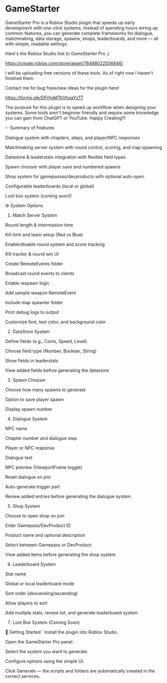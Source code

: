 # GameStarter

GameStarter Pro is a Roblox Studio plugin that speeds up early development with one-click systems. Instead of spending hours wiring up common features, you can generate complete frameworks for dialogue, matchmaking, data storage, spawns, shops, leaderboards, and more — all with simple, readable settings.


Here's the Roblox Studio link to GameStarter Pro ;)

https://create.roblox.com/store/asset/78488022506846/

I will be uploading free versions of these tools. As of right now I haven't finished them.

Contact me for bug fixes/new ideas for the plugin here!

https://forms.gle/DFrhgMTtiVhqaYzT7

The purpose for this plugin is to speed up workflow when designing your systems. Some tools aren't beginner friendly and require some knowledge you can gain from ChatGPT or YouTube. Happy Creating!!!


✨ Summary of Features

Dialogue system with chapters, steps, and player/NPC responses

Matchmaking server system with round control, scoring, and map spawning

Datastore & leaderstats integration with flexible field types

Spawn chooser with player save and numbered spawns

Shop system for gamepasses/devproducts with optional auto-open

Configurable leaderboards (local or global)

Loot box system (coming soon!)



⚙️ System Options

1. Match Server System

Round length & intermission time

Kill limit and team setup (Red vs Blue)

Enable/disable round system and score tracking

Kill tracker & round win UI

Create RemoteEvents folder

Broadcast round events to clients

Enable respawn logic

Add sample weapon RemoteEvent

Include map spawner folder

Print debug logs to output

Customize font, text color, and background color


2. DataStore System

Define fields (e.g., Coins, Speed, Level)

Choose field type (Number, Boolean, String)

Show fields in leaderstats

View added fields before generating the datastore


3. Spawn Chooser

Choose how many spawns to generate

Option to save player spawn

Display spawn number


4. Dialogue System

NPC name

Chapter number and dialogue step

Player or NPC response

Dialogue text

NPC preview (ViewportFrame toggle)

Reset dialogue on join

Auto-generate trigger part

Review added entries before generating the dialogue system


5. Shop System

Choose to open shop on join

Enter Gamepass/DevProduct ID

Product name and optional description

Select between Gamepass or DevProduct

View added items before generating the shop system


6. Leaderboard System

Stat name

Global or local leaderboard mode

Sort order (descending/ascending)

Allow players to sort

Add multiple stats, review list, and generate leaderboard system


7. Loot Box System (Coming Soon)


 
🚀 Getting Started
`
Install the plugin into Roblox Studio.

Open the GameStarter Pro panel.

Select the system you want to generate.

Configure options using the simple UI.

Click Generate — the scripts and folders are automatically created in the correct services.

